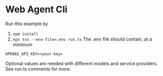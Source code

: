 # Web Agent Cli

Run this example by

1. `npm install`
2. `npx tsx --env-file=.env run.ts`
   The .env file should contain, at a minimum

```
OPENAI_API_KEY=<your-key>
```

Optional values are needed with different models and service providers. See run.ts comments for more.
